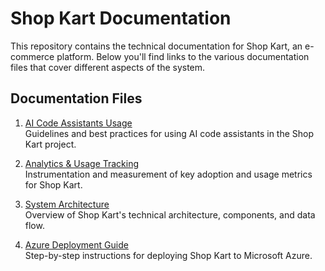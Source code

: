 # Shop Kart Documentation

This repository contains the technical documentation for Shop Kart, an e-commerce platform. Below you'll find links to the various documentation files that cover different aspects of the system.

## Documentation Files

1. [AI Code Assistants Usage](ai-code-assistants-usage.md)  
   Guidelines and best practices for using AI code assistants in the Shop Kart project.

2. [Analytics & Usage Tracking](analytics.md)  
   Instrumentation and measurement of key adoption and usage metrics for Shop Kart.

3. [System Architecture](architecture.md)  
   Overview of Shop Kart's technical architecture, components, and data flow.

4. [Azure Deployment Guide](deploy-azure.md)  
   Step-by-step instructions for deploying Shop Kart to Microsoft Azure.
